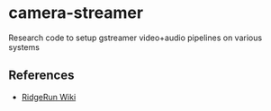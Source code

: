 # camera-streamer
Research code to setup gstreamer video+audio pipelines on various systems

## References
* [RidgeRun Wiki](https://developer.ridgerun.com/wiki/index.php/Digital_Zoom,_Pan_and_Tilt_using_Gstreamer_Daemon)

